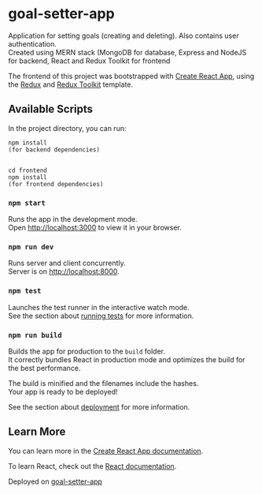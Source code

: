 # goal-setter-app

Application for setting goals (creating and deleting). Also contains user authentication.\
Created using MERN stack (MongoDB for database, Express and NodeJS for backend, React and Redux Toolkit for frontend

The frontend of this project was bootstrapped with [Create React App](https://github.com/facebook/create-react-app), using the [Redux](https://redux.js.org/) and [Redux Toolkit](https://redux-toolkit.js.org/) template.

## Available Scripts

In the project directory, you can run:

```
npm install
(for backend dependencies)


cd frontend
npm install
(for frontend dependencies)
```

### `npm start`

Runs the app in the development mode.\
Open [http://localhost:3000](http://localhost:3000) to view it in your browser.

### `npm run dev`

Runs server and client concurrently.\
Server is on [http://localhost:8000](http://localhost:8000).

### `npm test`

Launches the test runner in the interactive watch mode.\
See the section about [running tests](https://facebook.github.io/create-react-app/docs/running-tests) for more information.

### `npm run build`

Builds the app for production to the `build` folder.\
It correctly bundles React in production mode and optimizes the build for the best performance.

The build is minified and the filenames include the hashes.\
Your app is ready to be deployed!

See the section about [deployment](https://facebook.github.io/create-react-app/docs/deployment) for more information.

## Learn More

You can learn more in the [Create React App documentation](https://facebook.github.io/create-react-app/docs/getting-started).

To learn React, check out the [React documentation](https://reactjs.org/).

Deployed on [goal-setter-app](https://goal-setter-o2sw.onrender.com/)
